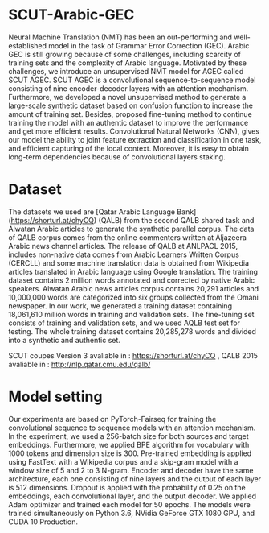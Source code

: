 # SCUT-Arabic-GEC
Neural Machine Translation (NMT) has been an out-performing and well-established model in the task of Grammar Error Correction (GEC). Arabic GEC is still growing because of some challenges, including scarcity of training sets and the complexity of Arabic language. Motivated by these challenges, we introduce an unsupervised NMT model for AGEC called SCUT AGEC. SCUT AGEC is a convolutional sequence-to-sequence model consisting of nine encoder-decoder layers with an attention mechanism. Furthermore, we developed a novel unsupervised method to generate a large-scale synthetic dataset based on confusion function to increase the amount of training set. Besides, proposed fine-tuning method to continue training the model with an authentic dataset to improve the performance and get more efficient results. Convolutional Natural Networks (CNN), gives our model the ability to joint feature extraction and classification in one task, and efficient capturing of the local context. Moreover, it is easy to obtain long-term dependencies because of convolutional layers staking. 


# Dataset 
The datasets we used are [Qatar Arabic Language Bank] (https://shorturl.at/chyCQ) (QALB) from the second QALB shared task and Alwatan Arabic articles to generate the synthetic parallel corpus. The data of QALB corpus comes from the online commenters written at Aljazeera Arabic news channel articles. The release of QALB at ANLPACL 2015, includes non-native data comes from Arabic Learners Written Corpus (CERCLL) and some machine translation data is obtained from Wikipedia articles translated in Arabic language using Google translation. The training dataset contains 2 million words annotated and corrected by native Arabic speakers. 
Alwatan Arabic news articles corpus contains 20,291 articles and 10,000,000 words are categorized into six groups collected from the Omani newspaper. In our work, we generated a training dataset containing 18,061,610 million words in training and validation sets. The fine-tuning set consists of training and validation sets, and we used AQLB test set for testing. The whole training dataset contains 20,285,278 words and divided into a synthetic and authentic set. 

SCUT coupes Version 3 avaliable in : https://shorturl.at/chyCQ , QALB 2015	avaliable in : http://nlp.qatar.cmu.edu/qalb/

# Model setting 
Our experiments are based on PyTorch-Fairseq  for training the convolutional sequence to sequence models with an attention mechanism. In the experiment, we used a 256-batch size for both sources and target embeddings. Furthermore, we applied BPE algorithm for vocabulary with 1000 tokens and dimension size is 300. Pre-trained embedding is applied using FastText with a Wikipedia corpus and a skip-gram model with a window size of 5 and 2 to 3 N-gram. Encoder and decoder have the same architecture, each one consisting of nine layers and the output of each layer is 512 dimensions.  Dropout is applied with the probability of 0.25 on the embeddings, each convolutional layer, and the output decoder. We applied Adam optimizer and trained each model for 50 epochs. The models were trained simultaneously on Python 3.6, NVidia GeForce GTX 1080 GPU, and CUDA 10 Production.






